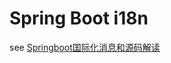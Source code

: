 # Spring Boot i18n

see [Springboot国际化消息和源码解读](https://donespeak.gitlab.io/posts/211226-spring-boot-i18n/)